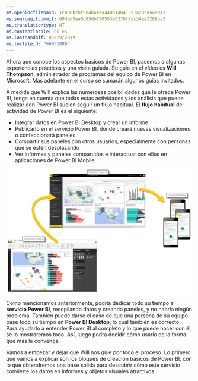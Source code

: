 ```yaml
---
ms.openlocfilehash: 1c000b2bfce4b6eeaa40b1a641321a20cea49d13
ms.sourcegitcommit: 60dad5aa0d85db790553e537bf8ac34ee3289ba3
ms.translationtype: HT
ms.contentlocale: es-ES
ms.lasthandoff: 05/29/2019
ms.locfileid: "66051086"
---
```

Ahora que conoce los aspectos básicos de Power BI, pasemos a algunas experiencias prácticas y una visita guiada. Su guía en el vídeo es **Will Thompson**, administrador de programas del equipo de Power BI en Microsoft. Más adelante en el curso se sumarán algunos guías invitados.

A medida que Will explica las numerosas posibilidades que le ofrece Power BI, tenga en cuenta que todas estas actividades y los análisis que puede realizar con Power BI suelen seguir un flujo habitual. El **flujo habitual** de actividad de Power BI es el siguiente:

* Integrar datos en Power BI Desktop y crear un informe
* Publicarlo en el servicio Power BI, donde creará nuevas visualizaciones o confeccionará paneles
* Compartir sus paneles con otros usuarios, especialmente con personas que se estén desplazando
* Ver informes y paneles compartidos e interactuar con ellos en aplicaciones de Power BI Mobile

![](media/0-1-intro-using-power-bi/c0a1_1.png)

Como mencionamos anteriormente, podría dedicar todo su tiempo al **servicio Power BI**, recopilando datos y creando paneles, y no habría ningún problema. También puede darse el caso de que una persona de su equipo pase todo su tiempo en **Power BI Desktop**; lo cual también es correcto. Para ayudarlo a entender Power BI al completo y lo que puede hacer con él, se lo mostraremos todo. Así, luego podrá decidir cómo usarlo de la forma que más le convenga.

Vamos a empezar y dejar que Will nos guíe por todo el proceso. Lo primero que vamos a explicar son los bloques de creación básicos de Power BI, con lo que obtendremos una base sólida para descubrir cómo este servicio convierte los datos en informes y objetos visuales atractivos.


